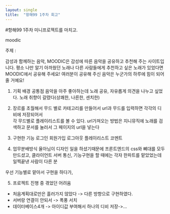 ```yaml
---
layout: single
title:  "항해99 1주차 회고"
---
```


#항해99 1주차 미니프로젝트를 마치고.

moodic

주제 : 






감성과 함께하는 음악, MOODIC은 감성에 따른 음악을 공유하고 추천해 주는 사이트입니다.
평소 나만 알기 아까웠던 노래나 다른 사람들에게 추천하고 싶은 노래가 있었다면 MOODIC에서 공유해 주세요! 여러분이 공유해 주신 음악은 누군가의 하루에 힘이 되어줄 거예요!




1. 기획 배경
공통점 음악을 아주 좋아하는데 노래 공유, 자유롭게 
의견을 나누고 싶었다.
노래 취향이 갈렸다(상쾌한, 나른한, 센치한)

2. 장르를 초월해서 무드 별로 카테고리를 만들어서
url과 무드를 입력하면 각각의 디비에 저장되어서   
각 무드별로 플레이리스트를 볼 수 있다.
url가져오는 방법은 지니뮤직에 노래를 검색하고 문서를 
눌러서 그 페이지의 url을 넣는다

3. 구현한 기능
로그인
회원가입
로그아웃
플레이리스트
코멘트

4. 업무분배방식
율아님이 디자인 일을 하셨기때문에 프론트엔드의 css와 뼈대를
모두 만드셨고,
클라이언트 서버 통신, 기능구현을 할 때에는
각자 한파트를 맡았었는데 일찍끝낸 사람이 다른 분

우선 기능별로 맡아서 구현을 하다가, 


5. 프로젝트 진행 중 겪었던 어려움
- 처음계획대로만은 흘러가지 않았다
-> 다른 방향으로 구현하였다.
- 서버랑 연결이 안되서 -> 폭풍 서치
- 데이터베이스4개 -> 아이디값 부여해서 하나의 디비 저장->…

